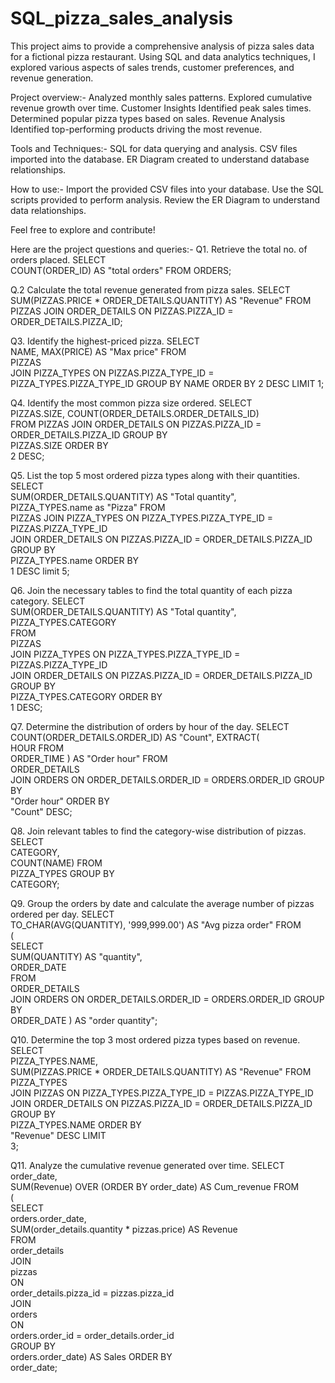 # SQL_pizza_sales_analysis
This project aims to provide a comprehensive analysis of pizza sales data for a fictional pizza restaurant. Using SQL and data analytics techniques, I explored various aspects of sales trends, customer preferences, and revenue generation.

Project overview:-
Analyzed monthly sales patterns.
Explored cumulative revenue growth over time.
Customer Insights
Identified peak sales times.
Determined popular pizza types based on sales.
Revenue Analysis
Identified top-performing products driving the most revenue.

Tools and Techniques:-
SQL for data querying and analysis.
CSV files imported into the database.
ER Diagram created to understand database relationships.

How to use:-
Import the provided CSV files into your database.
Use the SQL scripts provided to perform analysis.
Review the ER Diagram to understand data relationships.

Feel free to explore and contribute!

Here are the project questions and queries:-
Q1. Retrieve the total no. of orders placed.
SELECT	
           COUNT(ORDER_ID) AS "total orders"
FROM ORDERS;

Q.2 Calculate the total revenue generated from pizza sales.
SELECT	 
           SUM(PIZZAS.PRICE * ORDER_DETAILS.QUANTITY) AS "Revenue"
FROM 
          PIZZAS
JOIN ORDER_DETAILS ON PIZZAS.PIZZA_ID = ORDER_DETAILS.PIZZA_ID;

Q3. Identify the highest-priced pizza.
SELECT	
           NAME, 
           MAX(PRICE) AS "Max price" 
FROM         
          PIZZAS  	
          JOIN PIZZA_TYPES ON PIZZAS.PIZZA_TYPE_ID = PIZZA_TYPES.PIZZA_TYPE_ID
GROUP BY 
          NAME
ORDER BY 
          2 DESC
LIMIT
         1; 

Q4. Identify the most common pizza size ordered.
SELECT	
          PIZZAS.SIZE,
          COUNT(ORDER_DETAILS.ORDER_DETAILS_ID) 	
FROM
         PIZZAS	
        JOIN ORDER_DETAILS ON PIZZAS.PIZZA_ID = ORDER_DETAILS.PIZZA_ID
GROUP BY	
        PIZZAS.SIZE
ORDER BY	
       2 DESC;	

Q5. List the top 5 most ordered pizza types along with their quantities.
SELECT	
          SUM(ORDER_DETAILS.QUANTITY) AS "Total quantity",                    
          PIZZA_TYPES.name as "Pizza"
FROM	
         PIZZAS	
         JOIN PIZZA_TYPES ON PIZZA_TYPES.PIZZA_TYPE_ID = PIZZAS.PIZZA_TYPE_ID                          
         JOIN ORDER_DETAILS ON PIZZAS.PIZZA_ID = ORDER_DETAILS.PIZZA_ID 	
GROUP BY	
       PIZZA_TYPES.name 
ORDER BY	
       1 DESC 
limit 5;

Q6. Join the necessary tables to find the total quantity of each pizza category.
SELECT	
          SUM(ORDER_DETAILS.QUANTITY) AS "Total quantity", 
          PIZZA_TYPES.CATEGORY 	
FROM	
       PIZZAS	
       JOIN PIZZA_TYPES ON PIZZA_TYPES.PIZZA_TYPE_ID = PIZZAS.PIZZA_TYPE_ID       
       JOIN ORDER_DETAILS ON PIZZAS.PIZZA_ID = ORDER_DETAILS.PIZZA_ID
GROUP BY	
      PIZZA_TYPES.CATEGORY
ORDER BY	
     1 DESC;

Q7. Determine the distribution of orders by hour of the day.
SELECT	
          COUNT(ORDER_DETAILS.ORDER_ID) AS "Count",	
          EXTRACT(	      
                 HOUR
                 FROM	        
	     ORDER_TIME
          ) AS "Order hour"
FROM	
         ORDER_DETAILS	
         JOIN ORDERS ON ORDER_DETAILS.ORDER_ID = ORDERS.ORDER_ID 
GROUP BY	
       "Order hour"
 ORDER BY	
      "Count" DESC;
     
Q8. Join relevant tables to find the category-wise distribution of pizzas.
SELECT	
        CATEGORY,	
        COUNT(NAME)
FROM	
       PIZZA_TYPES 
GROUP BY	
      CATEGORY;

Q9. Group the orders by date and calculate the average number of pizzas ordered per day.
SELECT	
         TO_CHAR(AVG(QUANTITY), '999,999.00') AS "Avg pizza order"
 FROM	
        (		
         SELECT			
                 SUM(QUANTITY) AS "quantity",			
                 ORDER_DATE		
         FROM			
                ORDER_DETAILS			
                JOIN ORDERS ON ORDER_DETAILS.ORDER_ID = ORDERS.ORDER_ID
        GROUP BY 	
               ORDER_DATE	)
 AS "order quantity";

 Q10. Determine the top 3 most ordered pizza types based on revenue.
SELECT	
         PIZZA_TYPES.NAME,	
         SUM(PIZZAS.PRICE * ORDER_DETAILS.QUANTITY) AS "Revenue" 
FROM	
         PIZZA_TYPES	
         JOIN PIZZAS ON PIZZA_TYPES.PIZZA_TYPE_ID = PIZZAS.PIZZA_TYPE_ID	
         JOIN ORDER_DETAILS ON PIZZAS.PIZZA_ID = ORDER_DETAILS.PIZZA_ID 
GROUP BY	
        PIZZA_TYPES.NAME 
ORDER BY	
       "Revenue" DESC
LIMIT	
3;

Q11. Analyze the cumulative revenue generated over time.
SELECT     
         order_date,     
         SUM(Revenue) OVER (ORDER BY order_date) AS Cum_revenue 
FROM     
       (    
        SELECT         
                orders.order_date,       
                SUM(order_details.quantity * pizzas.price) AS Revenue   
        FROM         
               order_details         
        JOIN       
               pizzas   
        ON         
              order_details.pizza_id = pizzas.pizza_id   
       JOIN         
             orders    
       ON         
            orders.order_id = order_details.order_id   
      GROUP BY         
            orders.order_date) AS Sales 
 ORDER BY    
           order_date;






         


